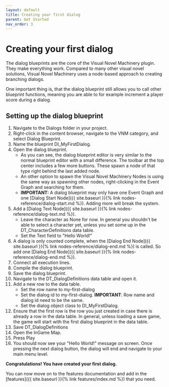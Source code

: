 ```yaml
---
layout: default
title: Creating your first dialog
parent: Get Started
nav_order: 3
---
```


# Creating your first dialog

The dialog blueprints are the core of the Visual Novel Machinery plugin. They make everything work. Compared to many other visual novel solutions, Visual Novel Machinery uses a node-based approach to creating branching dialogs.

One important thing is, that the dialog blueprint still allows you to call other blueprint functions, meaning you are able to for example increment a player score during a dialog.

## Setting up the dialog blueprint
1. Navigate to the Dialogs folder in your project.
2. Right-click in the content browser, navigate to the VNM category, and select Dialog Blueprint.
3. Name the blueprint DI_MyFirstDialog.
4. Open the dialog blueprint.
    - As you can see, the dialog blueprint editor is very similar to the normal blueprint editor with a small difference. The toolbar at the top center includes a few more buttons. These spawn a node of that type right behind the last added node.
    - An other option to spawn the Visual Novel Machinery Nodes is using the same way as spawning other nodes, right-clicking in the Event Graph and searching for them.
    - **IMPORTANT:** A dialog blueprint may only have one Event Graph and one [Dialog Start Node]({{ site.baseurl }}{% link nodes-reference/dialog-start.md %}). Adding more will break the system.
5. Add a [Dialog Text Node]({{ site.baseurl }}{% link nodes-reference/dialog-text.md %}).
    - Leave the character as None for now. In general you shouldn't be able to select a character yet, unless you set some up in the DT_CharacterDefinitions data table.
    - Set the Text field to "Hello World!"
6. A dialog is only counted complete, when the [Dialog End Node]({{ site.baseurl }}{% link nodes-reference/dialog-end.md %}) is called. So add one [Dialog End Node]({{ site.baseurl }}{% link nodes-reference/dialog-end.md %}).
7. Connect all execution lines.
8. Compile the dialog blueprint.
9. Save the dialog blueprint.
10. Navigate to the DT_DialogDefinitions data table and open it.
11. Add a new row to the data table.
    - Set the row name to my-first-dialog
    - Set the dialog id to my-first-dialog. **IMPORTANT**: Row name and dialog id need to be the same.
    - Set the dialog object class to DI_MyFirstDialog.
12. Ensure that the first row is the row you just created in case there is already a row in the data table. In general, unless loading a save game, the game will start with the first dialog blueprint in the data table.
13. Save DT_DialogDefinitions
14. Open the InGame Map.
15. Press Play
16. You should now see your "Hello World!" message on screen. Once pressing the next dialog button, the dialog will end and navigate to your main menu level.

**Congratulations! You have created your first dialog.**

You can now move on to the features documentation and add in the [features]({{ site.baseurl }}{% link features/index.md %}) that you need. 

